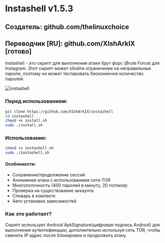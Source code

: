 # Instashell v1.5.3
## Создатель: github.com/thelinuxchoice
## Переводчик [RU]: github.com/XIshArkIX [готово]

Instashell - это скрипт для выполнения атаки брут форс (Brute Force) для Instagram. Этот скрипт может обойти ограничение на неправильные пароли, поэтому он может тестировать бесконенчое количество паролей.

![instashell](https://user-images.githubusercontent.com/34893261/37567580-c98d3a58-2aa7-11e8-9022-a5bc86326302.png)

### Перед использованием:
```bash
git clone https://github.com/XIshArkIX/instashell
cd instashell
chmod +x install.sh
sudo ./install.sh
```

### Использование:
```bash
chmod +x instashell.sh
sudo ./instashell.sh
```

#### Особенности:
* Сохранение/продолжение сессий
* Анонимная атака с использованием сети TOR
* Многопоточность (400 паролей в минуту, 20 потоков)
* Проверка на существование аккаунта
* Словарь в комлекте
* Авто установка зависимостей

### Как это работает?

Скрипт использует Android ApkSignature(цифровая подпись Android) для выполнения аутентификации, дополнительно используя сеть TOR, чтобы сменить IP адрес после блокировки и продолжить атаку.
